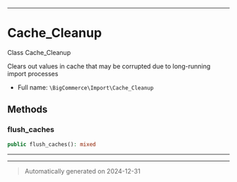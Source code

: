 ***

# Cache_Cleanup

Class Cache_Cleanup

Clears out values in cache that may be corrupted
due to long-running import processes

* Full name: `\BigCommerce\Import\Cache_Cleanup`




## Methods


### flush_caches



```php
public flush_caches(): mixed
```












***


***
> Automatically generated on 2024-12-31
